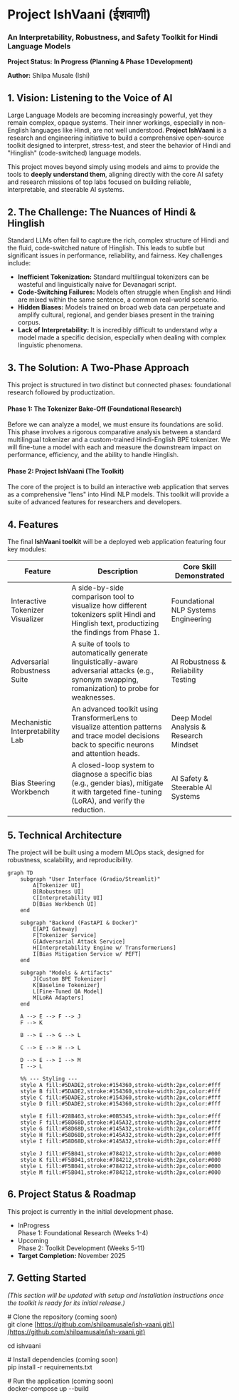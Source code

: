 # **Project IshVaani (ईशवाणी)**

### **An Interpretability, Robustness, and Safety Toolkit for Hindi Language Models**

**Project Status:** **In Progress (Planning & Phase 1 Development)** 

**Author:** Shilpa Musale (Ishi)


## **1\. Vision: Listening to the Voice of AI**

Large Language Models are becoming increasingly powerful, yet they remain complex, opaque systems. Their inner workings, especially in non-English languages like Hindi, are not well understood. **Project IshVaani** is a research and engineering initiative to build a comprehensive open-source toolkit designed to interpret, stress-test, and steer the behavior of Hindi and "Hinglish" (code-switched) language models.

This project moves beyond simply using models and aims to provide the tools to **deeply understand them**, aligning directly with the core AI safety and research missions of top labs focused on building reliable, interpretable, and steerable AI systems.

## **2\. The Challenge: The Nuances of Hindi & Hinglish**

Standard LLMs often fail to capture the rich, complex structure of Hindi and the fluid, code-switched nature of Hinglish. This leads to subtle but significant issues in performance, reliability, and fairness. Key challenges include:

* **Inefficient Tokenization:** Standard multilingual tokenizers can be wasteful and linguistically naive for Devanagari script.  
* **Code-Switching Failures:** Models often struggle when English and Hindi are mixed within the same sentence, a common real-world scenario.  
* **Hidden Biases:** Models trained on broad web data can perpetuate and amplify cultural, regional, and gender biases present in the training corpus.  
* **Lack of Interpretability:** It is incredibly difficult to understand *why* a model made a specific decision, especially when dealing with complex linguistic phenomena.

## **3\. The Solution: A Two-Phase Approach**

This project is structured in two distinct but connected phases: foundational research followed by productization.

#### **Phase 1: The Tokenizer Bake-Off (Foundational Research)**

Before we can analyze a model, we must ensure its foundations are solid. This phase involves a rigorous comparative analysis between a standard multilingual tokenizer and a custom-trained Hindi-English BPE tokenizer. We will fine-tune a model with each and measure the downstream impact on performance, efficiency, and the ability to handle Hinglish.

#### **Phase 2: Project IshVaani (The Toolkit)**

The core of the project is to build an interactive web application that serves as a comprehensive "lens" into Hindi NLP models. This toolkit will provide a suite of advanced features for researchers and developers.

## 4. Features

The final **IshVaani toolkit** will be a deployed web application featuring four key modules:

| Feature                       | Description                                                                                                                                       | Core Skill Demonstrated                  |
|-------------------------------|---------------------------------------------------------------------------------------------------------------------------------------------------|------------------------------------------|
| Interactive Tokenizer Visualizer | A side-by-side comparison tool to visualize how different tokenizers split Hindi and Hinglish text, productizing the findings from Phase 1.       | Foundational NLP Systems Engineering      |
| Adversarial Robustness Suite  | A suite of tools to automatically generate linguistically-aware adversarial attacks (e.g., synonym swapping, romanization) to probe for weaknesses. | AI Robustness & Reliability Testing       |
| Mechanistic Interpretability Lab | An advanced toolkit using TransformerLens to visualize attention patterns and trace model decisions back to specific neurons and attention heads.  | Deep Model Analysis & Research Mindset    |
| Bias Steering Workbench       | A closed-loop system to diagnose a specific bias (e.g., gender bias), mitigate it with targeted fine-tuning (LoRA), and verify the reduction.      | AI Safety & Steerable AI Systems          |

## **5\. Technical Architecture**

The project will be built using a modern MLOps stack, designed for robustness, scalability, and reproducibility.

```mermaid
graph TD  
    subgraph "User Interface (Gradio/Streamlit)"  
        A[Tokenizer UI]  
        B[Robustness UI]  
        C[Interpretability UI]  
        D[Bias Workbench UI]  
    end

    subgraph "Backend (FastAPI & Docker)"  
        E[API Gateway]  
        F[Tokenizer Service]  
        G[Adversarial Attack Service]  
        H[Interpretability Engine w/ TransformerLens]  
        I[Bias Mitigation Service w/ PEFT]  
    end

    subgraph "Models & Artifacts"  
        J[Custom BPE Tokenizer]  
        K[Baseline Tokenizer]  
        L[Fine-Tuned QA Model]  
        M[LoRA Adapters]  
    end

    A --> E --> F --> J  
    F --> K  

    B --> E --> G --> L  

    C --> E --> H --> L  

    D --> E --> I --> M  
    I --> L  

    %% --- Styling ---
    style A fill:#5DADE2,stroke:#154360,stroke-width:2px,color:#fff  
    style B fill:#5DADE2,stroke:#154360,stroke-width:2px,color:#fff  
    style C fill:#5DADE2,stroke:#154360,stroke-width:2px,color:#fff  
    style D fill:#5DADE2,stroke:#154360,stroke-width:2px,color:#fff  

    style E fill:#28B463,stroke:#0B5345,stroke-width:3px,color:#fff  
    style F fill:#58D68D,stroke:#145A32,stroke-width:2px,color:#fff  
    style G fill:#58D68D,stroke:#145A32,stroke-width:2px,color:#fff  
    style H fill:#58D68D,stroke:#145A32,stroke-width:2px,color:#fff  
    style I fill:#58D68D,stroke:#145A32,stroke-width:2px,color:#fff  

    style J fill:#F5B041,stroke:#784212,stroke-width:2px,color:#000  
    style K fill:#F5B041,stroke:#784212,stroke-width:2px,color:#000  
    style L fill:#F5B041,stroke:#784212,stroke-width:2px,color:#000  
    style M fill:#F5B041,stroke:#784212,stroke-width:2px,color:#000  

```
## **6\. Project Status & Roadmap**

This project is currently in the initial development phase.

* InProgress  
  Phase 1: Foundational Research (Weeks 1-4)  
* Upcoming  
  Phase 2: Toolkit Development (Weeks 5-11)  
* **Target Completion:** November 2025

## **7\. Getting Started**

*(This section will be updated with setup and installation instructions once the toolkit is ready for its initial release.)*

\# Clone the repository (coming soon)  
git clone \[https://github.com/shilpamusale/ish-vaani.git\](https://github.com/shilpamusale/ish-vaani.git)  

cd ishvaani

\# Install dependencies (coming soon)  
pip install \-r requirements.txt

\# Run the application (coming soon)  
docker-compose up \--build


